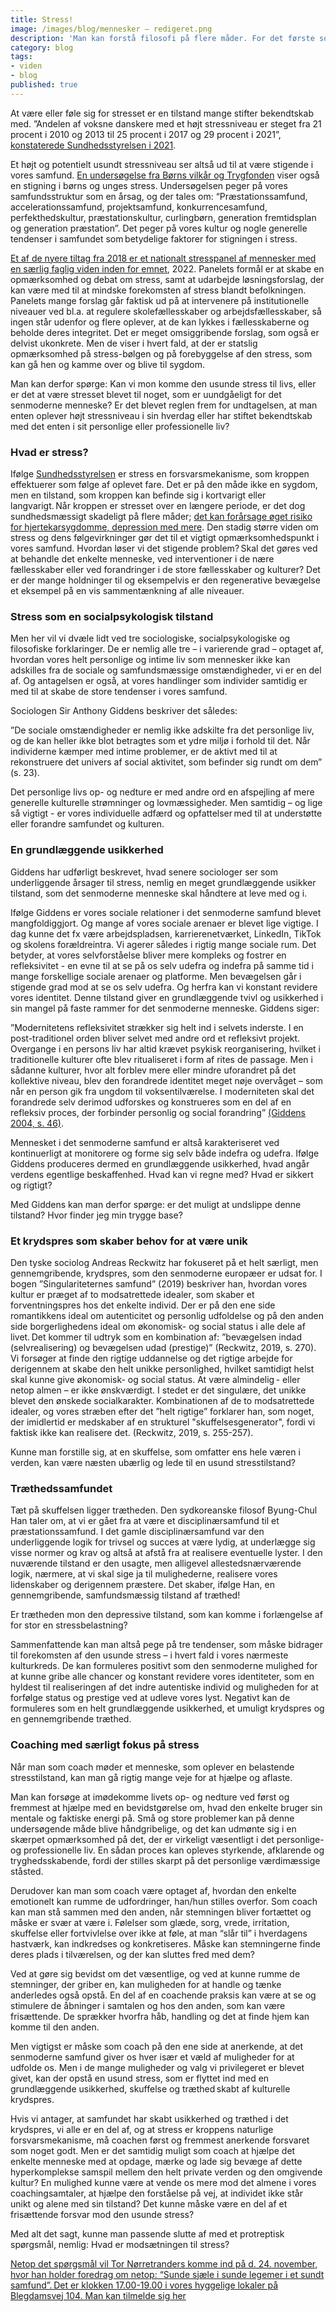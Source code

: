 ```yaml
---
title: Stress!
image: /images/blog/mennesker – redigeret.png
description: 'Man kan forstå filosofi på flere måder. For det første som en måde at tænke og leve sit liv på. For det andet som en særlig videnskabelig disciplin. Og for det tredje som det at filosofere. I mange tilfælde er disse forståelser overlappende. Læs hele vores blogindlæg om stress her.'
category: blog
tags:
- viden
- blog
published: true
---
```



At være eller føle sig for stresset er en tilstand mange stifter bekendtskab med. ”Andelen af voksne danskere med et højt stressniveau er steget fra 21 procent i 2010 og 2013 til 25 procent i 2017 og 29 procent i 2021”, [konstaterede Sundhedsstyrelsen i 2021](https://www.sst.dk/da/Viden/Forebyggelse/Mental-sundhed/Stress/Tal-og-fakta).  

Et højt og potentielt usundt stressniveau ser altså ud til at være stigende i vores samfund. [En undersøgelse fra Børns vilkår og Trygfonden](https://bornsvilkar.dk/praestationspres/) viser også en stigning i børns og unges stress. Undersøgelsen peger på vores samfundsstruktur som en årsag, og der tales om: “Præstationssamfund, accelerationssamfund, projektsamfund, konkurrencesamfund, perfekthedskultur, præstationskultur, curlingbørn, generation fremtidsplan og generation præstation”. Det peger på vores kultur og nogle generelle tendenser i samfundet som betydelige faktorer for stigningen i stress.  

[Et af de nyere tiltag fra 2018 er et nationalt stresspanel af mennesker med en særlig faglig viden inden for emnet](https://ufm.dk/aktuelt/nyheder/2019/her-er-stresspanelets-anbefalinger), 2022. Panelets formål er at skabe en opmærksomhed og debat om stress, samt at udarbejde løsningsforslag, der kan være med til at mindske forekomsten af stress blandt befolkningen. Panelets mange forslag går faktisk ud på at intervenere på institutionelle niveauer ved bl.a. at regulere skolefællesskaber og arbejdsfællesskaber, så ingen står udenfor og flere oplever, at de kan lykkes i fællesskaberne og beholde deres integritet. Det er meget omsiggribende forslag, som også er delvist ukonkrete. Men de viser i hvert fald, at der er statslig opmærksomhed på stress-bølgen og på forebyggelse af den stress, som kan gå hen og kamme over og blive til sygdom.

Man kan derfor spørge: Kan vi mon komme den usunde stress til livs, eller er det at være stresset blevet til noget, som er uundgåeligt for det senmoderne menneske? Er det blevet reglen frem for undtagelsen, at man enten oplever højt stressniveau i sin hverdag eller har stiftet bekendtskab med det enten i sit personlige eller professionelle liv?

### Hvad er stress?

Ifølge [Sundhedsstyrelsen](https://www.sst.dk/da/Viden/Forebyggelse/Mental-sundhed/Stress) er stress en forsvarsmekanisme, som kroppen effektuerer som følge af oplevet fare. Det er på den måde ikke en sygdom, men en tilstand, som kroppen kan befinde sig i kortvarigt eller langvarigt. Når kroppen er stresset over en længere periode, er det dog sundhedsmæssigt skadeligt på flere måder; [det kan forårsage øget risiko for hjertekarsygdomme, depression med mere](https://www.sundhed.dk/borger/sundhed-og-forebyggelse/livsstil/stress/hvad-er-stress/). Den stadig større viden om stress og dens følgevirkninger gør det til et vigtigt opmærksomhedspunkt i vores samfund. Hvordan løser vi det stigende problem? Skal det gøres ved at behandle det enkelte menneske, ved interventioner i de nære fællesskaber eller ved forandringer i de store fællesskaber og kulturer? Det er der mange holdninger til og eksempelvis er den regenerative bevægelse et eksempel på en vis sammentænkning af alle niveauer.

### Stress som en socialpsykologisk tilstand
Men her vil vi dvæle lidt ved tre sociologiske, socialpsykologiske og filosofiske forklaringer. De er nemlig alle tre – i varierende grad – optaget af, hvordan vores helt personlige og intime liv som mennesker ikke kan adskilles fra de sociale og samfundsmæssige omstændigheder, vi er en del af. Og antagelsen er også, at vores handlinger som individer samtidig er med til at skabe de store tendenser i vores samfund.

Sociologen Sir Anthony Giddens beskriver det således:

”De sociale omstændigheder er nemlig ikke adskilte fra det personlige liv, og de kan heller ikke blot betragtes som et ydre miljø i forhold til det. Når individerne kæmper med intime problemer, er de aktivt med til at rekonstruere det univers af social aktivitet, som befinder sig rundt om dem” (s. 23).

Det personlige livs op- og nedture er med andre ord en afspejling af mere generelle kulturelle strømninger og lovmæssigheder. Men samtidig – og lige så vigtigt - er vores individuelle adfærd og opfattelser med til at understøtte eller forandre samfundet og kulturen.

### En grundlæggende usikkerhed

Giddens har udførligt beskrevet, hvad senere sociologer ser som underliggende årsager til stress, nemlig en meget grundlæggende usikker tilstand, som det senmoderne menneske skal håndtere at leve med og i.

Ifølge Giddens er vores sociale relationer i det senmoderne samfund blevet mangfoldiggjort. Og mange af vores sociale arenaer er blevet lige vigtige. I dag kunne det fx være arbejdspladsen, karrierenetværket, LinkedIn, TikTok og skolens forældreintra. Vi agerer således i rigtig mange sociale rum. Det betyder, at vores selvforståelse bliver mere kompleks og fostrer en refleksivitet - en evne til at se på os selv udefra og indefra på samme tid i mange forskellige sociale arenaer og platforme. Men bevægelsen går i stigende grad mod at se os selv udefra. Og herfra kan vi konstant revidere vores identitet. Denne tilstand giver en grundlæggende tvivl og usikkerhed i sin mangel på faste rammer for det senmoderne menneske. Giddens siger:

”Modernitetens refleksivitet strækker sig helt ind i selvets inderste. I en post-traditionel orden bliver selvet med andre ord et refleksivt projekt. Overgange i en persons liv har altid krævet psykisk reorganisering, hvilket i traditionelle kulturer ofte blev ritualiseret i form af rites de passage. Men i sådanne kulturer, hvor alt forblev mere eller mindre uforandret på det kollektive niveau, blev den forandrede identitet meget nøje overvåget – som når en person gik fra ungdom til voksentilværelse. I moderniteten skal det forandrede selv derimod udforskes og konstrueres som en del af en refleksiv proces, der forbinder personlig og social forandring” [(Giddens 2004, s. 46)](https://www.saxo.com/dk/modernitet-og-selvidentitet_anthony-giddens_indbundet_9788741230160?gclid=Cj0KCQiAveebBhD_ARIsAFaAvrH3ml49t8vH_gNaVs6C8cKZFHYsm9SYunx87zt9E_9V69aSh94K_GcaAg1XEALw_wcB).

Mennesket i det senmoderne samfund er altså karakteriseret ved kontinuerligt at monitorere og forme sig selv både indefra og udefra. Ifølge Giddens produceres dermed en grundlæggende usikkerhed, hvad angår verdens egentlige beskaffenhed. Hvad kan vi regne med? Hvad er sikkert og rigtigt?

Med Giddens kan man derfor spørge: er det muligt at undslippe denne tilstand? Hvor finder jeg min trygge base?

### Et krydspres som skaber behov for at være unik

Den tyske sociolog Andreas Reckwitz har fokuseret på et helt særligt, men gennemgribende, krydspres, som den senmoderne europæer er udsat for. I bogen ”Singulariteternes samfund” (2019) beskriver han, hvordan vores kultur er præget af to modsatrettede idealer, som skaber et forventningspres hos det enkelte individ. Der er på den ene side romantikkens ideal om autenticitet og personlig udfoldelse og på den anden side borgerlighedens ideal om økonomisk- og social status i alle dele af livet. Det kommer til udtryk som en kombination af: ”bevægelsen indad (selvrealisering) og bevægelsen udad (prestige)” (Reckwitz, 2019, s. 270). Vi forsøger at finde den rigtige uddannelse og det rigtige arbejde for derigennem at skabe den helt unikke personlighed, hvilket samtidigt helst skal kunne give økonomisk- og social status. At være almindelig - eller netop almen – er ikke ønskværdigt. I stedet er det singulære, det unikke blevet den ønskede socialkarakter. Kombinationen af de to modsatrettede idealer, og vores stræben efter det ”helt rigtige” forklarer han, som noget, der imidlertid er medskaber af en strukturel "skuffelsesgenerator", fordi vi faktisk ikke kan realisere det. (Reckwitz, 2019, s. 255-257).

Kunne man forstille sig, at en skuffelse, som omfatter ens hele væren i verden, kan være næsten ubærlig og lede til en usund stresstilstand?

### Træthedssamfundet

Tæt på skuffelsen ligger trætheden. Den sydkoreanske filosof Byung-Chul Han taler om, at vi er gået fra at være et disciplinærsamfund til et præstationssamfund. I det gamle disciplinærsamfund var den underliggende logik for trivsel og succes at være lydig, at underlægge sig visse normer og krav og altså at afstå fra at realisere eventuelle lyster. I den nuværende tilstand er den usagte, men alligevel allestedsnærværende logik, nærmere, at vi skal sige ja til mulighederne, realisere vores lidenskaber og derigennem præstere. Det skaber, ifølge Han, en gennemgribende, samfundsmæssig tilstand af træthed!

Er trætheden mon den depressive tilstand, som kan komme i forlængelse af for stor en stressbelastning?

Sammenfattende kan man altså pege på tre tendenser, som måske bidrager til forekomsten af den usunde stress – i hvert fald i vores nærmeste kulturkreds. De kan formuleres positivt som den senmoderne mulighed for at kunne gribe alle chancer og konstant revidere vores identiteter, som en hyldest til realiseringen af det indre autentiske individ og muligheden for at forfølge status og prestige ved at udleve vores lyst. Negativt kan de formuleres som en helt grundlæggende usikkerhed, et umuligt krydspres og en gennemgribende træthed.

### Coaching med særligt fokus på stress

Når man som coach møder et menneske, som oplever en belastende stresstilstand, kan man gå rigtig mange veje for at hjælpe og aflaste.

Man kan forsøge at imødekomme livets op- og nedture ved først og fremmest at hjælpe med en bevidstgørelse om, hvad den enkelte bruger sin mentale og faktiske energi på. Små og store problemer kan på denne undersøgende måde blive håndgribelige, og det kan udmønte sig i en skærpet opmærksomhed på det, der er virkeligt væsentligt i det personlige- og professionelle liv. En sådan proces kan opleves styrkende, afklarende og tryghedsskabende, fordi der stilles skarpt på det personlige værdimæssige ståsted.

Derudover kan man som coach være optaget af, hvordan den enkelte emotionelt kan rumme de udfordringer, han/hun stilles overfor. Som coach kan man stå sammen med den anden, når stemningen bliver fortættet og måske er svær at være i. Følelser som glæde, sorg, vrede, irritation, skuffelse eller fortvivlelse over ikke at føle, at man “slår til” i hverdagens hastværk, kan indkredses og konkretiseres. Måske kan stemningerne finde deres plads i tilværelsen, og der kan sluttes fred med dem?

Ved at gøre sig bevidst om det væsentlige, og ved at kunne rumme de stemninger, der griber en, kan muligheden for at handle og tænke anderledes også opstå. En del af en coachende praksis kan være at se og stimulere de åbninger i samtalen og hos den anden, som kan være frisættende. De sprækker hvorfra håb, handling og det at finde hjem kan komme til den anden.

Men vigtigst er måske som coach på den ene side at anerkende, at det senmoderne samfund giver os hver især et væld af muligheder for at udfolde os. Men i de mange muligheder og valg vi privilegeret er blevet givet, kan der opstå en usund stress, som er flyttet ind med en grundlæggende usikkerhed, skuffelse og træthed skabt af kulturelle krydspres.  

Hvis vi antager, at samfundet har skabt usikkerhed og træthed i det krydspres, vi alle er en del af, og at stress er kroppens naturlige forsvarsmekanisme, må coachen først og fremmest anerkende forsvaret som noget godt. Men er det samtidig muligt som coach at hjælpe det enkelte menneske med at opdage, mærke og lade sig bevæge af dette hyperkomplekse samspil mellem den helt private verden og den omgivende kultur? En mulighed kunne være at vende os mere mod det almene i vores coachingsamtaler, at hjælpe den forståelse på vej, at individet ikke står unikt og alene med sin tilstand? Det kunne måske være en del af et frisættende forsvar mod den usunde stress?

Med alt det sagt, kunne man passende slutte af med et protreptisk spørgsmål, nemlig: Hvad er modsætningen til stress?

[Netop det spørgsmål vil Tor Nørretranders komme ind på d. 24. november, hvor han holder foredrag om netop: “Sunde sjæle i sunde legemer i et sundt samfund”. Det er klokken 17.00-19.00 i vores hyggelige lokaler på Blegdamsvej 104. Man kan tilmelde sig her](/resonans/event/tor-norretranders/)